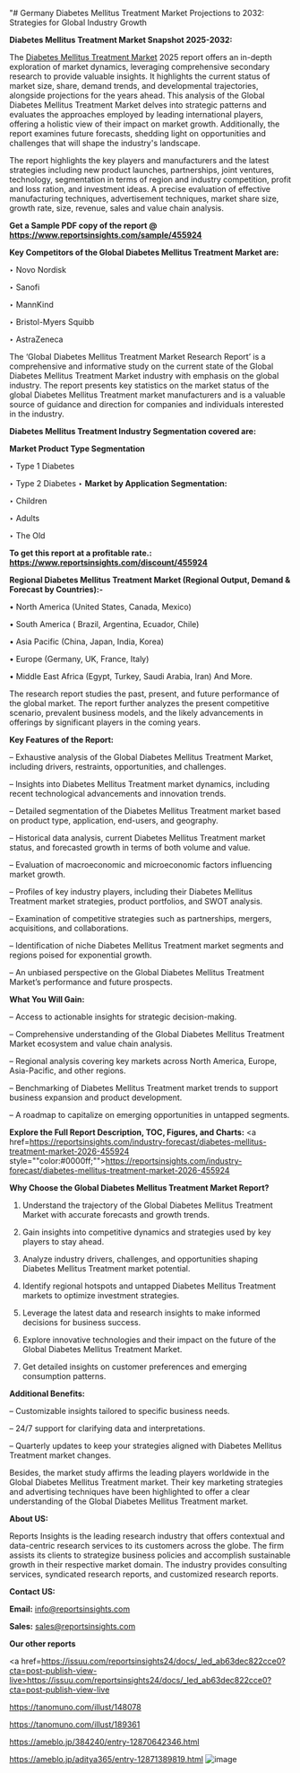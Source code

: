 "# Germany Diabetes Mellitus Treatment Market Projections to 2032: Strategies for Global Industry Growth

<strong>Diabetes Mellitus Treatment Market Snapshot 2025-2032:</strong>

The <a href=https://www.reportsinsights.com/sample/455924>Diabetes Mellitus Treatment Market</a> 2025 report offers an in-depth exploration of market dynamics, leveraging comprehensive secondary research to provide valuable insights. It highlights the current status of market size, share, demand trends, and developmental trajectories, alongside projections for the years ahead. This analysis of the Global Diabetes Mellitus Treatment Market delves into strategic patterns and evaluates the approaches employed by leading international players, offering a holistic view of their impact on market growth. Additionally, the report examines future forecasts, shedding light on opportunities and challenges that will shape the industry's landscape.

The report highlights the key players and manufacturers and the latest strategies including new product launches, partnerships, joint ventures, technology, segmentation in terms of region and industry competition, profit and loss ration, and investment ideas. A precise evaluation of effective manufacturing techniques, advertisement techniques, market share size, growth rate, size, revenue, sales and value chain analysis.

<strong>Get a Sample PDF copy of the report @ <a href=https://www.reportsinsights.com/sample/455924 style=color:#0000ff;>https://www.reportsinsights.com/sample/455924</a></strong>

<strong>Key Competitors of the Global Diabetes Mellitus Treatment Market are:</strong>

‣ Novo Nordisk

‣ Sanofi

‣ MannKind

‣ Bristol-Myers Squibb

‣ AstraZeneca

The ‘Global Diabetes Mellitus Treatment Market Research Report’ is a comprehensive and informative study on the current state of the Global Diabetes Mellitus Treatment Market industry with emphasis on the global industry. The report presents key statistics on the market status of the global Diabetes Mellitus Treatment market manufacturers and is a valuable source of guidance and direction for companies and individuals interested in the industry.

<strong>Diabetes Mellitus Treatment Industry Segmentation covered are:</strong>

<strong>Market Product Type Segmentation</strong>

‣ Type 1 Diabetes

‣ Type 2 Diabetes
‣ 
<strong>Market by Application Segmentation:</strong>

‣ Children

‣ Adults

‣ The Old

<strong>To get this report at a profitable rate.: <a href=https://www.reportsinsights.com/discount/455924 style=color:#0000ff;>https://www.reportsinsights.com/discount/455924</a></strong>

<strong>Regional Diabetes Mellitus Treatment Market (Regional Output, Demand &amp; Forecast by Countries):-</strong>

• North America (United States, Canada, Mexico)

• South America ( Brazil, Argentina, Ecuador, Chile)

• Asia Pacific (China, Japan, India, Korea)

• Europe (Germany, UK, France, Italy)

• Middle East Africa (Egypt, Turkey, Saudi Arabia, Iran) And More.

The research report studies the past, present, and future performance of the global market. The report further analyzes the present competitive scenario, prevalent business models, and the likely advancements in offerings by significant players in the coming years.

<strong>Key Features of the Report:</strong>

– Exhaustive analysis of the Global Diabetes Mellitus Treatment Market, including drivers, restraints, opportunities, and challenges.

– Insights into Diabetes Mellitus Treatment market dynamics, including recent technological advancements and innovation trends.

– Detailed segmentation of the Diabetes Mellitus Treatment market based on product type, application, end-users, and geography.

– Historical data analysis, current Diabetes Mellitus Treatment market status, and forecasted growth in terms of both volume and value.

– Evaluation of macroeconomic and microeconomic factors influencing market growth.

– Profiles of key industry players, including their Diabetes Mellitus Treatment market strategies, product portfolios, and SWOT analysis.

– Examination of competitive strategies such as partnerships, mergers, acquisitions, and collaborations.

– Identification of niche Diabetes Mellitus Treatment market segments and regions poised for exponential growth.

– An unbiased perspective on the Global Diabetes Mellitus Treatment Market’s performance and future prospects.

<strong>What You Will Gain:</strong>

– Access to actionable insights for strategic decision-making.

– Comprehensive understanding of the Global Diabetes Mellitus Treatment Market ecosystem and value chain analysis.

– Regional analysis covering key markets across North America, Europe, Asia-Pacific, and other regions.

– Benchmarking of Diabetes Mellitus Treatment market trends to support business expansion and product development.

– A roadmap to capitalize on emerging opportunities in untapped segments.

<strong>Explore the Full Report Description, TOC, Figures, and Charts:</strong>
<a href=https://reportsinsights.com/industry-forecast/diabetes-mellitus-treatment-market-2026-455924 style=""color:#0000ff;"">https://reportsinsights.com/industry-forecast/diabetes-mellitus-treatment-market-2026-455924</a>

<strong>Why Choose the Global Diabetes Mellitus Treatment Market Report?</strong>

1. Understand the trajectory of the Global Diabetes Mellitus Treatment Market with accurate forecasts and growth trends.

2. Gain insights into competitive dynamics and strategies used by key players to stay ahead.

3. Analyze industry drivers, challenges, and opportunities shaping Diabetes Mellitus Treatment market potential.

4. Identify regional hotspots and untapped Diabetes Mellitus Treatment markets to optimize investment strategies.

5. Leverage the latest data and research insights to make informed decisions for business success.

6. Explore innovative technologies and their impact on the future of the Global Diabetes Mellitus Treatment Market.

7. Get detailed insights on customer preferences and emerging consumption patterns.

<strong>Additional Benefits:</strong>

– Customizable insights tailored to specific business needs.

– 24/7 support for clarifying data and interpretations.

– Quarterly updates to keep your strategies aligned with Diabetes Mellitus Treatment market changes.

Besides, the market study affirms the leading players worldwide in the Global Diabetes Mellitus Treatment market. Their key marketing strategies and advertising techniques have been highlighted to offer a clear understanding of the Global Diabetes Mellitus Treatment market.

<strong><strong>About US</strong>:</strong>

Reports Insights is the leading research industry that offers contextual and data-centric research services to its customers across the globe. The firm assists its clients to strategize business policies and accomplish sustainable growth in their respective market domain. The industry provides consulting services, syndicated research reports, and customized research reports.

<strong>Contact US:</strong>

<p class=><b>Email:</b> <a href=mailto:info@reportsinsights.com>info@reportsinsights.com</a></p>
<p class=><b>Sales:</b> <a href=mailto:sales@reportsinsights.com>sales@reportsinsights.com</a></p>

<strong>Our other reports</strong>

<a href=https://issuu.com/reportsinsights24/docs/_led_ab63dec822cce0?cta=post-publish-view-live>https://issuu.com/reportsinsights24/docs/_led_ab63dec822cce0?cta=post-publish-view-live</a>

<a href=https://tanomuno.com/illust/148078>https://tanomuno.com/illust/148078</a>

<a href=https://tanomuno.com/illust/189361>https://tanomuno.com/illust/189361</a>

<a href=https://ameblo.jp/384240/entry-12870642346.html>https://ameblo.jp/384240/entry-12870642346.html</a>

<a href=https://ameblo.jp/aditya365/entry-12871389819.html>https://ameblo.jp/aditya365/entry-12871389819.html</a>
![image](https://github.com/user-attachments/assets/7ec81851-c414-4007-abc9-e197958d68ac)
